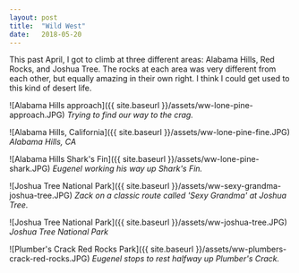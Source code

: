 ```yaml
---
layout: post
title:  "Wild West"
date:   2018-05-20 
--- 
```


This past April, I got to climb at three different areas: Alabama Hills, Red Rocks, and Joshua Tree. The rocks at each area was very different from each other, but equally amazing in their own right. I think I could get used to this kind of desert life. 

![Alabama Hills approach]({{ site.baseurl }}/assets/ww-lone-pine-approach.JPG)
*Trying to find our way to the crag.*

![Alabama Hills, California]({{ site.baseurl }}/assets/ww-lone-pine-fine.JPG)
*Alabama Hills, CA*

![Alabama Hills Shark's Fin]({{ site.baseurl }}/assets/ww-lone-pine-shark.JPG)
*Eugenel working his way up Shark's Fin.*

![Joshua Tree National Park]({{ site.baseurl }}/assets/ww-sexy-grandma-joshua-tree.JPG)
*Zack on a classic route called 'Sexy Grandma' at Joshua Tree.*

![Joshua Tree National Park]({{ site.baseurl }}/assets/ww-joshua-tree.JPG)
*Joshua Tree National Park*

![Plumber's Crack Red Rocks Park]({{ site.baseurl }}/assets/ww-plumbers-crack-red-rocks.JPG)
*Eugenel stops to rest halfway up Plumber's Crack.*